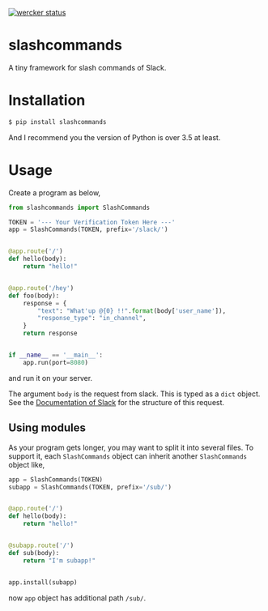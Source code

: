 [![wercker status](https://app.wercker.com/status/b529bb3589c645bc2d0cc4c560acb7ee/s/master "wercker status")](https://app.wercker.com/project/byKey/b529bb3589c645bc2d0cc4c560acb7ee)

# slashcommands
A tiny framework for slash commands of Slack.


# Installation

```sh
$ pip install slashcommands
```

And I recommend you the version of Python is over 3.5 at least.


# Usage
Create a program as below,

```python
from slashcommands import SlashCommands

TOKEN = '--- Your Verification Token Here ---'
app = SlashCommands(TOKEN, prefix='/slack/')


@app.route('/')
def hello(body):
    return "hello!"


@app.route('/hey')
def foo(body):
    response = {
        "text": "What'up @{0} !!".format(body['user_name']),
        "response_type": "in_channel",
    }
    return response


if __name__ == '__main__':
    app.run(port=8080)
```

and run it on your server.

The argument `body` is the request from slack.  This is typed as a `dict`
object.  See the [Documentation of Slack](https://api.slack.com/slash-commands#how_do_commands_work)
for the structure of this request.


## Using modules
As your program gets longer, you may want to split it into several files.
To support it, each `SlashCommands` object can inherit another `SlashCommands`
object like,

```python
app = SlashCommands(TOKEN)
subapp = SlashCommands(TOKEN, prefix='/sub/')


@app.route('/')
def hello(body):
    return "hello!"


@subapp.route('/')
def sub(body):
    return "I'm subapp!"


app.install(subapp)
```

now `app` object has additional path `/sub/`.

